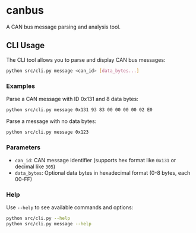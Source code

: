 # canbus

A CAN bus message parsing and analysis tool.

## CLI Usage

The CLI tool allows you to parse and display CAN bus messages:

```bash
python src/cli.py message <can_id> [data_bytes...]
```

### Examples

Parse a CAN message with ID 0x131 and 8 data bytes:
```bash
python src/cli.py message 0x131 93 83 00 00 00 00 02 E0
```

Parse a message with no data bytes:
```bash
python src/cli.py message 0x123
```

### Parameters

- `can_id`: CAN message identifier (supports hex format like `0x131` or decimal like `305`)
- `data_bytes`: Optional data bytes in hexadecimal format (0-8 bytes, each 00-FF)

### Help

Use `--help` to see available commands and options:
```bash
python src/cli.py --help
python src/cli.py message --help
```